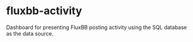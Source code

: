 # fluxbb-activity

Dashboard for presenting FluxBB posting activity using the SQL database
as the data source.
